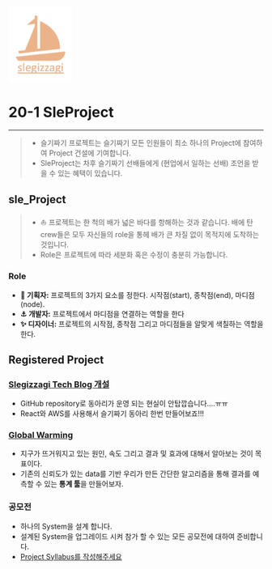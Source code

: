 

<p>
  <img src = "./src/slegizzagi_proejct_logo_2.png" width = 25%>
</p>



# 20-1 SleProject

---

> * 슬기짜기 프로젝트는 슬기짜기 모든 인원들이 최소 하나의 Project에 참여하여 Project 건설에 기여합니다.
> * SleProject는 차후 슬기짜기 선배들에게 (현업에서 일하는 선배) 조언을 받을 수 있는 혜택이 있습니다.

## sle_Project

> - ⛵️ 프로젝트는 한 척의 배가 넓은 바다를 항해하는 것과 같습니다. 배에 탄 crew들은 모두 자신들의 role을 통헤 배가 큰 차질 없이 목적지에 도착하는 것입니다.
> - Role은 프로젝트에 따라 세분화 혹은 수정이 충분히 가능합니다.

### Role

- **🔭 기획자:** 프로젝트의 3가지 요소를 정한다. 시작점(start), 종착점(end), 마디점(node).
- **⚓️ 개발자:** 프로젝트에서 마디점을 연결하는 역할을 한다
- **✨ 디자이너:** 프로젝트의 시작점, 종착점 그리고 마디점들을 알맞게 색칠하는 역할을 한다.

## Registered Project

### [Slegizzagi Tech Blog 개설](https://github.com/HGU-slegizzagi/20-1/blob/master/project/SleTechBlog/README.md)

* GitHub repository로 동아리가 운영 되는 현실이 안탑깝습니다....ㅠㅠ
* React와 AWS를 사용해서 슬기짜기 동아리 한번 만들어보죠!!!

### [Global Warming](https://github.com/HGU-slegizzagi/20-1/tree/master/project/Global%20Warming)

* 지구가 뜨거워지고 있는 원인, 속도 그리고 결과 및 효과에 대해서 알아보는 것이 목표이다.
* 기존의 신뢰도가 있는 data를 기반 우리가 만든 간단한 알고리즘을 통해 결과를 예측할 수 있는 **통계 툴**을 만들어보자.

### 공모전

* 하나의 System을 설계 합니다.
* 설계된 System을 업그레이드 시켜 참가 할 수 있는 모든 공모전에 대하여 준비합니다.
* [Project Syllabus를 작성해주세요](https://github.com/HGU-slegizzagi/20-1/blob/master/project/project_detail_format.md)
